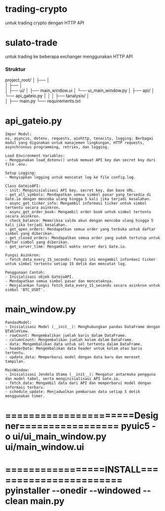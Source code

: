 # trading-crypto
 untuk trading crypto dengan HTTP API

# sulato-trade
 untuk trading ke beberapa exchanger menggunakan HTTP API

### Struktur
project_root/
│
├── 
│   
│
├── 
│   
│
├── ui/
│   ├── main_window.ui
│   └── ui_main_window.py
│
├── api/
│   └── api_gateio.py
│
│
│
├── tanalysis/
│   
│
├── main.py
└── requirements.txt


# api_gateio.py

    Impor Modul:
    os, asyncio, dotenv, requests, aiohttp, tenacity, logging: Berbagai modul yang digunakan untuk manajemen lingkungan, HTTP requests, asynchronous programming, retries, dan logging.
    
    Load Environment Variables:
    - Menggunakan load_dotenv() untuk memuat API key dan secret key dari file .env.

    Setup Logging:
    - Menyiapkan logging untuk mencatat log ke file config.log.

    Class GateioAPI:
    - init: Menginisialisasi API key, secret key, dan base URL.
    - get_all_symbols: Mendapatkan semua simbol pasar yang tersedia di Gate.io dengan mencoba ulang hingga 5 kali jika terjadi kesalahan.
    - async_get_ticker_info: Mengambil informasi ticker untuk simbol tertentu secara asinkron.
    - async_get_order_book: Mengambil order book untuk simbol tertentu secara asinkron.
    - check_balance: Memeriksa saldo akun dengan mencoba ulang hingga 5 kali jika terjadi kesalahan.
    - get_open_orders: Mendapatkan semua order yang terbuka untuk daftar simbol yang diberikan.
    - get_closed_orders: Mendapatkan semua order yang sudah tertutup untuk daftar simbol yang diberikan.
    - get_server_time: Mengambil waktu server dari Gate.io.

    Fungsi Asinkron:
    - fetch_data_every_15_seconds: Fungsi ini mengambil informasi ticker untuk simbol tertentu setiap 15 detik dan mencatat log.

    Penggunaan Contoh:
    - Inisialisasi objek GateioAPI.
    - Mendapatkan semua simbol pasar dan mencetaknya.
    - Menjalankan fungsi fetch_data_every_15_seconds secara asinkron untuk simbol 'BTC_USDT'.

# main_window.py
    PandasModel:
    - Inisialisasi Model (__init__): Menghubungkan pandas DataFrame dengan QTableView.
    - rowCount: Mengembalikan jumlah baris dalam DataFrame.
    - columnCount: Mengembalikan jumlah kolom dalam DataFrame.
    - data: Mengembalikan data untuk sel tertentu dalam DataFrame.
    - headerData: Mengembalikan data header untuk kolom atau baris tertentu.
    - update_data: Memperbarui model dengan data baru dan mereset tampilan.

    MainWindow:
    - Inisialisasi Jendela Utama (__init__): Mengatur antarmuka pengguna dan model tabel, serta menginisialisasi API Gate.io.
    - fetch_data: Mengambil data dari API dan memperbarui model dengan informasi terbaru.
    - schedule_update: Menjadwalkan pembaruan data setiap 5 detik menggunakan timer.

======================Designer=================
pyuic5 -o ui/ui_main_window.py ui/main_window.ui
===============================================
=================INSTALL=======================
pyinstaller --onedir --windowed --clean main.py
===============================================